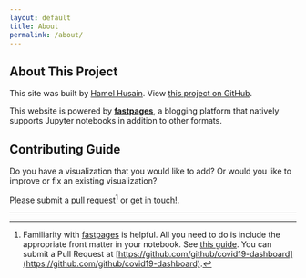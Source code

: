 ```yaml
---
layout: default
title: About
permalink: /about/
---
```


## About This Project

This site was built by [Hamel Husain](https://twitter.com/HamelHusain).  View [this project on GitHub](https://github.com/github/covid19-dashboard).

This website is powered by **[fastpages](https://github.com/fastai/fastpages)**, a blogging platform that natively supports Jupyter notebooks in addition to other formats.

## Contributing Guide

Do you have a visualization that you would like to add?  Or would you like to improve or fix an existing visualization?  

Please submit a [pull request](https://github.com/github/covid19-dashboard)[^1] or [get in touch!](https://twitter.com/HamelHusain).

---

[^1]: Familiarity with [fastpages](https://github.com/fastai/fastpages) is helpful.  All you need to do is include the appropriate front matter in your notebook.  See [this guide](https://github.com/fastai/fastpages#customizing-blog-posts-with-front-matter). You can submit a Pull Request at [https://github.com/github/covid19-dashboard](https://github.com/github/covid19-dashboard).


